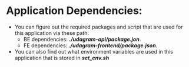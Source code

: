 # Application Dependencies: 

- You can figure out the required packages and script that are used for this application via these path:
    - BE dependencies: ***./udagram-api/package.jon***.
    - FE dependencies: ***./udagram-frontend/package.json***.
- You can also find out what environment variables are used in this application that is stored in ***set_env.sh***
